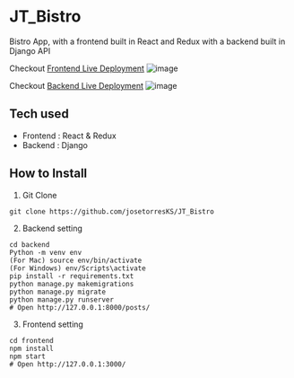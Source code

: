 # JT_Bistro

Bistro App, with a frontend built in React and Redux with a backend built in Django API


Checkout [Frontend Live Deployment](https://jtbistro-frontend.herokuapp.com/)
![image](https://user-images.githubusercontent.com/91580447/145667082-1a09a2fc-f276-4942-b889-ed68177dd975.png)

Checkout [Backend Live Deployment](https://jtbistro-backend.herokuapp.com/)
![image](https://user-images.githubusercontent.com/91580447/145667127-519be881-8eee-497d-9caf-b122a8a4c20d.png)

## Tech used

* Frontend : React & Redux
* Backend : Django

## How to Install
1. Git Clone
```
git clone https://github.com/josetorresKS/JT_Bistro
```
2. Backend setting
```
cd backend
Python -m venv env
(For Mac) source env/bin/activate
(For Windows) env/Scripts\activate
pip install -r requirements.txt
python manage.py makemigrations
python manage.py migrate
python manage.py runserver
# Open http://127.0.0.1:8000/posts/
```
3. Frontend setting
```
cd frontend
npm install
npm start
# Open http://127.0.0.1:3000/
```
 



